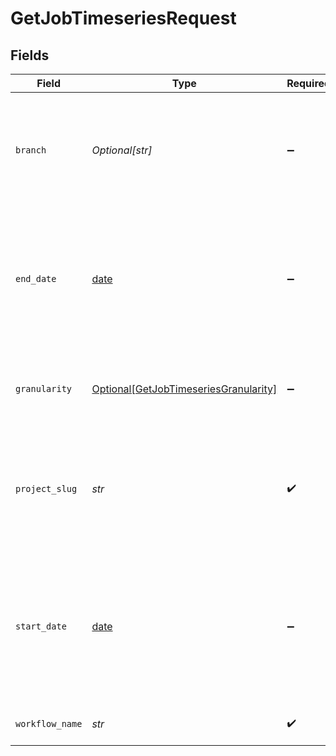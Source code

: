 # GetJobTimeseriesRequest


## Fields

| Field                                                                                                          | Type                                                                                                           | Required                                                                                                       | Description                                                                                                    |
| -------------------------------------------------------------------------------------------------------------- | -------------------------------------------------------------------------------------------------------------- | -------------------------------------------------------------------------------------------------------------- | -------------------------------------------------------------------------------------------------------------- |
| `branch`                                                                                                       | *Optional[str]*                                                                                                | :heavy_minus_sign:                                                                                             | The name of a vcs branch. If not passed we will scope the API call to the default branch.                      |
| `end_date`                                                                                                     | [date](https://docs.python.org/3/library/datetime.html#date-objects)                                           | :heavy_minus_sign:                                                                                             | Include only executions that started before this date. This date can be at most 90 days after the start-date.  |
| `granularity`                                                                                                  | [Optional[GetJobTimeseriesGranularity]](../../models/operations/getjobtimeseriesgranularity.md)                | :heavy_minus_sign:                                                                                             | The granularity for which to query timeseries data.                                                            |
| `project_slug`                                                                                                 | *str*                                                                                                          | :heavy_check_mark:                                                                                             | Project slug in the form `vcs-slug/org-name/repo-name`. The `/` characters may be URL-escaped.                 |
| `start_date`                                                                                                   | [date](https://docs.python.org/3/library/datetime.html#date-objects)                                           | :heavy_minus_sign:                                                                                             | Include only executions that started at or after this date. This must be specified if an end-date is provided. |
| `workflow_name`                                                                                                | *str*                                                                                                          | :heavy_check_mark:                                                                                             | The name of the workflow.                                                                                      |
